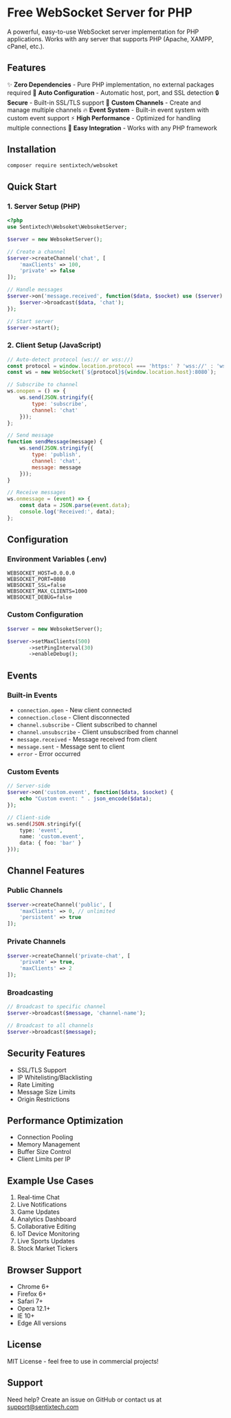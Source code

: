 # Free WebSocket Server for PHP

A powerful, easy-to-use WebSocket server implementation for PHP applications. Works with any server that supports PHP (Apache, XAMPP, cPanel, etc.).

## Features

✨ **Zero Dependencies** - Pure PHP implementation, no external packages required
🚀 **Auto Configuration** - Automatic host, port, and SSL detection
🔒 **Secure** - Built-in SSL/TLS support
🎯 **Custom Channels** - Create and manage multiple channels
🔥 **Event System** - Built-in event system with custom event support
⚡ **High Performance** - Optimized for handling multiple connections
📝 **Easy Integration** - Works with any PHP framework

## Installation

```bash
composer require sentixtech/websoket
```

## Quick Start

### 1. Server Setup (PHP)

```php
<?php
use Sentixtech\Websoket\WebsoketServer;

$server = new WebsoketServer();

// Create a channel
$server->createChannel('chat', [
    'maxClients' => 100,
    'private' => false
]);

// Handle messages
$server->on('message.received', function($data, $socket) use ($server) {
    $server->broadcast($data, 'chat');
});

// Start server
$server->start();
```

### 2. Client Setup (JavaScript)

```javascript
// Auto-detect protocol (ws:// or wss://)
const protocol = window.location.protocol === 'https:' ? 'wss://' : 'ws://';
const ws = new WebSocket(`${protocol}${window.location.host}:8080`);

// Subscribe to channel
ws.onopen = () => {
    ws.send(JSON.stringify({
        type: 'subscribe',
        channel: 'chat'
    }));
};

// Send message
function sendMessage(message) {
    ws.send(JSON.stringify({
        type: 'publish',
        channel: 'chat',
        message: message
    }));
}

// Receive messages
ws.onmessage = (event) => {
    const data = JSON.parse(event.data);
    console.log('Received:', data);
};
```

## Configuration

### Environment Variables (.env)

```env
WEBSOCKET_HOST=0.0.0.0
WEBSOCKET_PORT=8080
WEBSOCKET_SSL=false
WEBSOCKET_MAX_CLIENTS=1000
WEBSOCKET_DEBUG=false
```

### Custom Configuration

```php
$server = new WebsoketServer();

$server->setMaxClients(500)
       ->setPingInterval(30)
       ->enableDebug();
```

## Events

### Built-in Events
- `connection.open` - New client connected
- `connection.close` - Client disconnected
- `channel.subscribe` - Client subscribed to channel
- `channel.unsubscribe` - Client unsubscribed from channel
- `message.received` - Message received from client
- `message.sent` - Message sent to client
- `error` - Error occurred

### Custom Events

```php
// Server-side
$server->on('custom.event', function($data, $socket) {
    echo "Custom event: " . json_encode($data);
});

// Client-side
ws.send(JSON.stringify({
    type: 'event',
    name: 'custom.event',
    data: { foo: 'bar' }
}));
```

## Channel Features

### Public Channels
```php
$server->createChannel('public', [
    'maxClients' => 0, // unlimited
    'persistent' => true
]);
```

### Private Channels
```php
$server->createChannel('private-chat', [
    'private' => true,
    'maxClients' => 2
]);
```

### Broadcasting
```php
// Broadcast to specific channel
$server->broadcast($message, 'channel-name');

// Broadcast to all channels
$server->broadcast($message);
```

## Security Features

- SSL/TLS Support
- IP Whitelisting/Blacklisting
- Rate Limiting
- Message Size Limits
- Origin Restrictions

## Performance Optimization

- Connection Pooling
- Memory Management
- Buffer Size Control
- Client Limits per IP

## Example Use Cases

1. Real-time Chat
2. Live Notifications
3. Game Updates
4. Analytics Dashboard
5. Collaborative Editing
6. IoT Device Monitoring
7. Live Sports Updates
8. Stock Market Tickers

## Browser Support

- Chrome 6+
- Firefox 6+
- Safari 7+
- Opera 12.1+
- IE 10+
- Edge All versions

## License

MIT License - feel free to use in commercial projects!

## Support

Need help? Create an issue on GitHub or contact us at support@sentixtech.com
